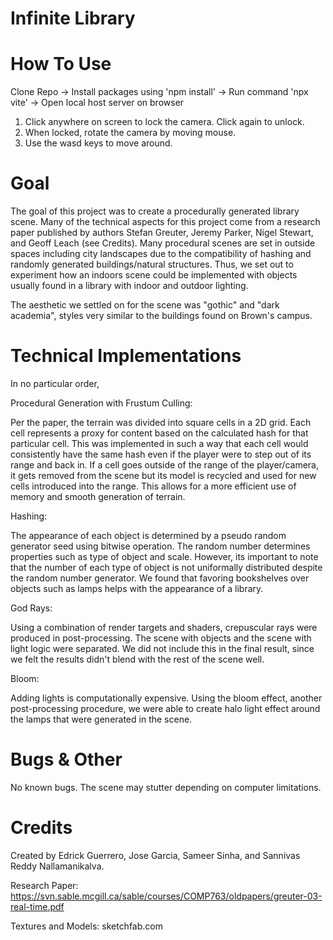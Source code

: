 # Infinite Library

# How To Use
Clone Repo -> 
Install packages using 'npm install' ->
Run command 'npx vite' ->
Open local host server on browser

1. Click anywhere on screen to lock the camera. Click again to unlock.
2. When locked, rotate the camera by moving mouse.
3. Use the wasd keys to move around.
   
# Goal

The goal of this project was to create a procedurally generated library scene. Many of the technical aspects for this project come from a research paper published by authors Stefan Greuter, Jeremy Parker, Nigel Stewart, and Geoff Leach (see Credits). Many procedural scenes are set in outside spaces including city landscapes due to the compatibility of hashing and randomly generated buildings/natural structures. Thus, we set out to experiment how an indoors scene could be implemented with objects usually found in a library with indoor and outdoor lighting.

The aesthetic we settled on for the scene was "gothic" and "dark academia", styles very similar to the buildings found on Brown's campus. 

# Technical Implementations

In no particular order,

Procedural Generation with Frustum Culling:

Per the paper, the terrain was divided into square cells in a 2D grid. Each cell represents a proxy for content based on the calculated hash for that particular cell. This was implemented in such a way that each cell would consistently have the same hash even if the player were to step out of its range and back in. If a cell goes outside of the range of the player/camera, it gets removed from the scene but its model is recycled and used for new cells introduced into the range. This allows for a more efficient use of memory and smooth generation of terrain. 

Hashing: 

The appearance of each object is determined by a pseudo random generator seed using bitwise operation. The random number determines properties such as type of object and scale. However, its important to note that the number of each type of object is not uniformally distributed despite the random number generator. We found that favoring bookshelves over objects such as lamps helps with the appearance of a library. 

God Rays:

Using a combination of render targets and shaders, crepuscular rays were produced in post-processing. The scene with objects and the scene with light logic were separated. We did not include this in the final result, since we felt the results didn't blend with the rest of the scene well.

Bloom:

Adding lights is computationally expensive. Using the bloom effect, another post-processing procedure, we were able to create halo light effect around the lamps that were generated in the scene. 


# Bugs & Other

No known bugs. The scene may stutter depending on computer limitations.

# Credits

Created by Edrick Guerrero, Jose Garcia, Sameer Sinha, and Sannivas Reddy Nallamanikalva.

Research Paper: https://svn.sable.mcgill.ca/sable/courses/COMP763/oldpapers/greuter-03-real-time.pdf

Textures and Models: sketchfab.com



